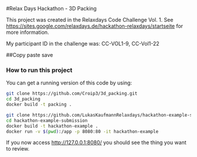 #Relax Days Hackathon - 3D Packing

This project was created in the Relaxdays Code Challenge Vol. 1. See https://sites.google.com/relaxdays.de/hackathon-relaxdays/startseite for more information.

My participant ID in the challenge was: CC-VOL1-9, CC-Vol1-22

##Copy paste save

### How to run this project

You can get a running version of this code by using:

```bash
git clone https://github.com/Croip3/3d_packing.git
cd 3d_packing
docker build -t packing .
```

```bash
git clone https://github.com/LukasKaufmannRelaxdays/hackathon-example-submission.git
cd hackathon-example-submission
docker build -t hackathon-example .
docker run -v $(pwd):/app -p 8080:80 -it hackathon-example
```

If you now access http://127.0.0.1:8080/ you should see the thing you want to review.
